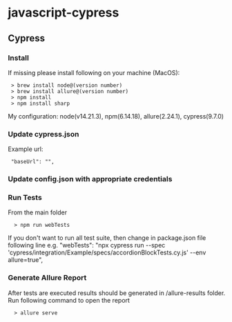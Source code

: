 # javascript-cypress

## Cypress
### Install
If missing please install following on your machine (MacOS):

     > brew install node@(version number)
     > brew install allure@(version number)
     > npm install
     > npm install sharp

My configuration: node(v14.21.3), npm(6.14.18), allure(2.24.1), cypress(9.7.0)

### Update cypress.json
Example url:

     "baseUrl": "",

### Update config.json with appropriate credentials

### Run Tests
From the main folder

      > npm run webTests

If you don't want to run all test suite, then change in package.json file following line e.g. "webTests": "npx cypress run --spec 'cypress/integration/Example/specs/accordionBlockTests.cy.js' --env allure=true",

### Generate Allure Report

After tests are executed results should be generated in /allure-results folder. Run following command to open the report

      > allure serve